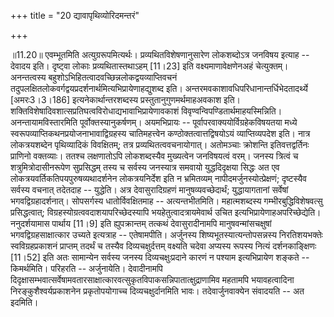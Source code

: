 +++
title = "20 द्यावापृथिव्योरिदमन्तरं"

+++
  
  
॥11.20॥ एवम्भूतमिति अत्युग्ररूपमित्यर्थः। प्रव्यथितविशेषणानुसारेण
लोकशब्दोऽत्र जनविषय इत्याह -- देवादय इति। दृष्ट्वा लोकाः
प्रव्यथितास्तथाऽहम् \[11।23\] इति वक्ष्यमाणावेक्षणेनअहं चेत्युक्तम्।
अनन्तत्वस्य बहुशोऽभिहितत्वादवच्छिन्नलोकद्वयव्याप्तिवचनं
तदुपलक्षितलोकवर्गद्वयप्रदर्शनार्थमित्यभिप्रायेणाहद्युशब्द
इति। अन्तरमवकाशावधिपरिधानान्तर्धिभेदतादर्थ्ये \[अमरः3।3।186\]
इत्यनेकार्थान्तरशब्दस्य प्रस्तुतानुगुणमर्थमाहअवकाश इति।
शक्तिविशेषादिवशात्सप्रतिघत्वविरोधाद्यभावाभिप्रायेणावकाशं
विवृण्वन्विपण्डितार्थमाहयस्मिन्निति। अनन्तायामविस्तारमिति
पूर्वोक्तस्यानुकर्षणम्। अयमभिप्रायः -- पूर्वापरवाक्ययोर्विग्रहेकविषयतया
मध्ये स्वरूपव्याप्तिकथनप्रयोजनाभावाद्विग्रहस्य चातिमहत्त्वेन
कण्ठोक्तत्वात्तद्विषयोऽयं व्याप्तिव्यपदेश इति। नात्र लोकत्रयशब्देन
पृथिव्यादिकं विवक्षितम्; तत्र प्रव्यथितत्ववचनायोगात्। अतोमञ्चाः
क्रोशन्ति इतिवत्तद्वर्तिनः प्राणिनो वक्तव्याः। ततश्च लक्षणातोऽपि
लोकशब्दस्यैव मुख्यत्वेन जनविषयत्वं वरम्। जनस्य त्रित्वं च
शत्रुमित्रोदासीनरूपेण सुप्रसिद्धम् तस्य च सर्वस्य जनस्यात्र समवायो
युद्धदिदृक्षया सिद्धः अत एव लोकत्रयवर्तिकतिपयपुरुषव्यथादर्शनेन
लोकत्रयनिर्देश इति न भ्रमितव्यम् नापीदमर्जुनस्योत्प्रेक्षणं; दृष्टस्यैव
सर्वस्य वचनात् तदेतदाह -- युद्धेति। अत्र देवासुरादिग्रहणं
मानुषव्यवच्छेदार्थं; युद्धायागतानां सर्वेषां भगवद्विग्रहादर्शनात्।
सोपसर्गस्य धातोर्विवक्षितमाह -- अत्यन्तभीतमिति। महात्मशब्दस्य
गम्भीरबुद्धिविशेषवत्सु प्रसिद्धत्वात्;
विग्रहस्योग्रत्ववदाशयापरिच्छेदस्यापि भयहेतुत्वादत्रायमेवार्थ उचित
इत्यभिप्रायेणाहअपरिच्छेद्येति। ननुदर्शयामास पार्थाय \[11।9\] इति
ह्युपक्रान्तम् तत्कथं देवासुरादीनामपि मानुषवन्मांसचक्षुषां
भगवद्विग्रहसाक्षात्कार उच्यते इत्यत्राह -- एतेषामपीति। अर्जुनस्य
शिष्यभूतस्यात्यन्तोपसन्नस्य निरतिशयभक्तेः स्वविग्रहप्रकाशनं प्राप्तम्
तदर्थं च तस्यैव दिव्यचक्षुर्दत्तम् वक्ष्यति चदेवा अप्यस्य रूपस्य नित्यं
दर्शनकाङ्क्षिणः \[11।52\] इति अतः सामान्येन सर्वस्य जनस्य
दिव्यचक्षुःप्रदाने कारणं न पश्याम इत्यभिप्रायेण शङ्कते -- किमर्थमिति।
परिहरति -- अर्जुनायेति। देवादीनामपि
दिदृक्षासम्भवात्सर्वेषामवतारसाक्षात्कारवत्सुकृतविपाकसन्निपातात्क्षुद्राणामिव
महतामपि भयावहत्वादिना निरङ्कुशैश्वर्यप्रकाशनेन प्रकृतोपयोगाच्च
दिव्यचक्षुर्दानमिति भावः। तदेवार्जुनवाक्येन संवादयति -- अत इदमिति।  
  
